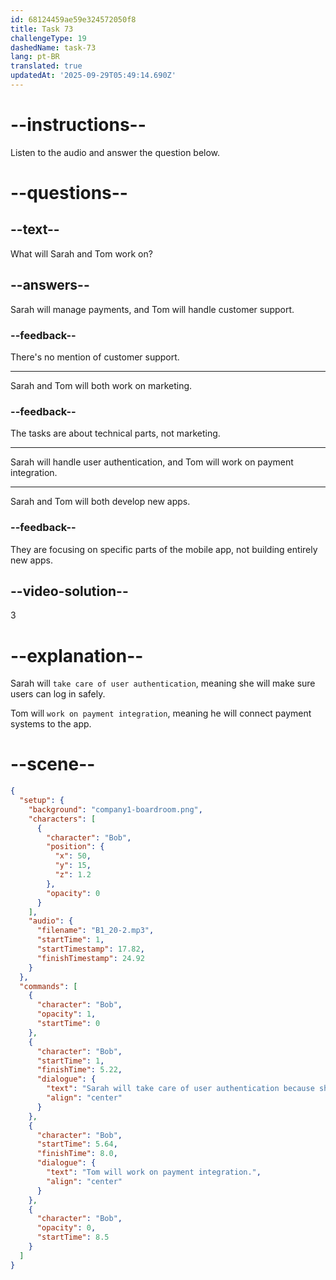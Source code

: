```yaml
---
id: 68124459ae59e324572050f8
title: Task 73
challengeType: 19
dashedName: task-73
lang: pt-BR
translated: true
updatedAt: '2025-09-29T05:49:14.690Z'
---
```


<!-- (Audio) Bob: Sarah will take care of user authentication because she has the most experience there. Tom will work on payment integration. -->

# --instructions--

Listen to the audio and answer the question below.

# --questions--

## --text--

What will Sarah and Tom work on?

## --answers--

Sarah will manage payments, and Tom will handle customer support.

### --feedback--

There's no mention of customer support.

---

Sarah and Tom will both work on marketing.

### --feedback--

The tasks are about technical parts, not marketing.

---

Sarah will handle user authentication, and Tom will work on payment integration.

---

Sarah and Tom will both develop new apps.

### --feedback--

They are focusing on specific parts of the mobile app, not building entirely new apps.

## --video-solution--

3

# --explanation--

Sarah will `take care of user authentication`, meaning she will make sure users can log in safely.

Tom will `work on payment integration`, meaning he will connect payment systems to the app.

# --scene--

```json
{
  "setup": {
    "background": "company1-boardroom.png",
    "characters": [
      {
        "character": "Bob",
        "position": {
          "x": 50,
          "y": 15,
          "z": 1.2
        },
        "opacity": 0
      }
    ],
    "audio": {
      "filename": "B1_20-2.mp3",
      "startTime": 1,
      "startTimestamp": 17.82,
      "finishTimestamp": 24.92
    }
  },
  "commands": [
    {
      "character": "Bob",
      "opacity": 1,
      "startTime": 0
    },
    {
      "character": "Bob",
      "startTime": 1,
      "finishTime": 5.22,
      "dialogue": {
        "text": "Sarah will take care of user authentication because she has the most experience there.",
        "align": "center"
      }
    },
    {
      "character": "Bob",
      "startTime": 5.64,
      "finishTime": 8.0,
      "dialogue": {
        "text": "Tom will work on payment integration.",
        "align": "center"
      }
    },
    {
      "character": "Bob",
      "opacity": 0,
      "startTime": 8.5
    }
  ]
}
```
